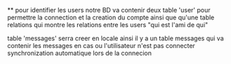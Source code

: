 ** pour identifier les users notre BD va contenir deux table 'user'
pour permettre la connection et la creation du compte ainsi que qu'une table relations
qui montre les relations entre les users "qui est l'ami de qui"

table 'messages' serra creer en locale
ainsi il y a un table messages qui va contenir les messages en cas ou l'utilisateur n'est pas connecter synchronization automatique lors de la connecion
